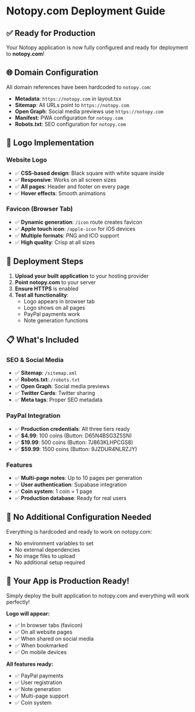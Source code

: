 # Notopy.com Deployment Guide

## ✅ Ready for Production

Your Notopy application is now fully configured and ready for deployment to **notopy.com**!

## 🌐 Domain Configuration

All domain references have been hardcoded to `notopy.com`:

- **Metadata**: `https://notopy.com` in layout.tsx
- **Sitemap**: All URLs point to `https://notopy.com`
- **Open Graph**: Social media previews use `https://notopy.com`
- **Manifest**: PWA configuration for `notopy.com`
- **Robots.txt**: SEO configuration for `notopy.com`

## 🎨 Logo Implementation

### Website Logo
- ✅ **CSS-based design**: Black square with white square inside
- ✅ **Responsive**: Works on all screen sizes
- ✅ **All pages**: Header and footer on every page
- ✅ **Hover effects**: Smooth animations

### Favicon (Browser Tab)
- ✅ **Dynamic generation**: `/icon` route creates favicon
- ✅ **Apple touch icon**: `/apple-icon` for iOS devices
- ✅ **Multiple formats**: PNG and ICO support
- ✅ **High quality**: Crisp at all sizes

## 🚀 Deployment Steps

1. **Upload your built application** to your hosting provider
2. **Point notopy.com** to your server
3. **Ensure HTTPS** is enabled
4. **Test all functionality**:
   - Logo appears in browser tab
   - Logo shows on all pages
   - PayPal payments work
   - Note generation functions

## 📋 What's Included

### SEO & Social Media
- ✅ **Sitemap**: `/sitemap.xml`
- ✅ **Robots.txt**: `/robots.txt`
- ✅ **Open Graph**: Social media previews
- ✅ **Twitter Cards**: Twitter sharing
- ✅ **Meta tags**: Proper SEO metadata

### PayPal Integration
- ✅ **Production credentials**: All three tiers ready
- ✅ **$4.99**: 100 coins (Button: D65N4BSG3Z5SN)
- ✅ **$19.99**: 500 coins (Button: 7J863KLHPCGS8)
- ✅ **$59.99**: 1500 coins (Button: 9JZDUR4NLRZJY)

### Features
- ✅ **Multi-page notes**: Up to 10 pages per generation
- ✅ **User authentication**: Supabase integration
- ✅ **Coin system**: 1 coin = 1 page
- ✅ **Production database**: Ready for real users

## 🔧 No Additional Configuration Needed

Everything is hardcoded and ready to work on notopy.com:
- No environment variables to set
- No external dependencies
- No image files to upload
- No additional setup required

## 🎉 Your App is Production Ready!

Simply deploy the built application to notopy.com and everything will work perfectly!

**Logo will appear:**
- ✅ In browser tabs (favicon)
- ✅ On all website pages
- ✅ When shared on social media
- ✅ When bookmarked
- ✅ On mobile devices

**All features ready:**
- ✅ PayPal payments
- ✅ User registration
- ✅ Note generation
- ✅ Multi-page support
- ✅ Coin system